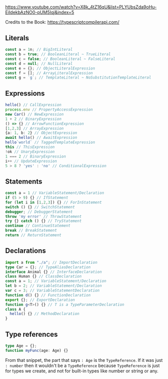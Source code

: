 
##

https://www.youtube.com/watch?v=X8k_4tZ16qU&list=PLYUbsZda9oHu-EiIdekbAzNO0-pUM5Iqj&index=5

Credits to the Book: https://typescriptcompilerapi.com/

## Literals

```ts
const a = 1n; // BigIntLiteral
const b = true; // BooleanLiteral ~ TrueLiteral
const c = false; // BooleanLiteral ~ FalseLiteral
const d = null; // NullLiteral
const e = {}; // ObjectLiteralExpression
const f = []; // ArrayLiteralExpression
const g = `g`; // TemplateLiteral ~ NoSubstitutionTemplateLiteral
```

## Expressions

```ts
hello() // CallExpression
process.env // PropertyAccessExpression
new Car() // NewExpression
1 + 2 // BinaryExpression
() => {} // ArrowFunctionExpression
[1,2,3] // ArrayExpression
{a: 1, b: 2} // ObjectExpression
await hello() // AwaitExpression
hello`world` // TaggedTemplateExpression
this // ThisExpression
!ok // UnaryExpression
1 === 2 // BinaryExpression
i++ // UpdateExpression
5 > 8 ? 'yes' : 'no' // ConditionalExpression
```

## Statements

```ts
const a = 1 // VariableStatement/Declaration
if (5 > 9) {} // IfStatement
for (let i in [1,2,3]) {} // ForInStatement
switch () {} // SwitchStatement
debugger; // DebuggerStatement
throw 'my error' // ThrowStatement
try {} catch () {} // TryStatement
continue // ContinueStatement
break // BreakStatement
return // ReturnStatement
```

## Declarations

```ts
import a from "./a"; // ImportDeclaration
type Car = {}; // TypeAliasDeclaration
interface Animal {} // InterfaceDeclaration
class Human {} // ClassDeclaration
const a = 1; // VariableStatement/Declaration
let b = 2; // VariableStatement/Declaration
var c = 3; // VariableStatementDeclaration
function d() {} // FunctionDeclaration
export {}; // ExportDeclaration
function g<T>() {} // T is a TypeParameterDeclaration
class A {
  hello() {} // MethodDeclaration
}
```

## Type references

```ts
type Age = {};
function myFunc(age: Age) {}
```
From that snippet, the part that says `: Age` is the `TypeReference`.
If it was just `: number` then it wouldn't be a `TypeReference` because `TypeReference` is just for types we create, and not for built-in types like number or string or any.


